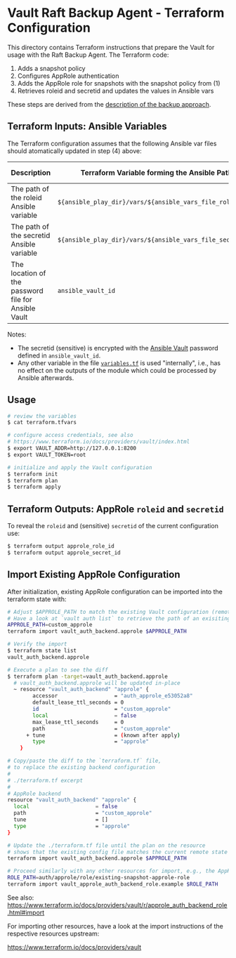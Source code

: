 # Vault Raft Backup Agent - Terraform Configuration

This directory contains Terraform instructions that prepare the Vault for usage with the Raft Backup Agent. The Terraform code:
1. Adds a snapshot policy
2. Configures AppRole authentication
3. Adds the AppRole role for snapshots with the snapshot policy from (1)
4. Retrieves roleid and secretid and updates the values in Ansible vars

These steps are derived from the [description of the backup approach](../Readme.md).

## Terraform Inputs: Ansible Variables

The Terraform configuration assumes that the following Ansible var files should atomatically updated in step (4) above:

| Description | Terraform Variable forming the Ansible Path | Variable Default Value |
| --- | --- | --- |
| The path of the roleid Ansible variable | `${ansible_play_dir}/vars/${ansible_vars_file_role_id}` | `../ansible/raft-backup-roleid.yml` |
| The path of the secretid Ansible variable |`${ansible_play_dir}/vars/${ansible_vars_file_secret_id}` | `../ansible/raft-backup-secretid.yml` |
| The location of the password file for Ansible Vault | `ansible_vault_id` | `../ansible/vault-pass` |

Notes:

* The secretid (sensitive) is encrypted with the [Ansible Vault](https://docs.ansible.com/ansible/latest/user_guide/vault.html) password defined in `ansible_vault_id`.
* Any other variable in the file [`variables.tf`](./variables.tf) is used "internally", i.e., has no effect on the outputs of the module which could be processed by Ansible afterwards.

## Usage

```bash
# review the variables
$ cat terraform.tfvars

# configure access credentials, see also
# https://www.terraform.io/docs/providers/vault/index.html
$ export VAULT_ADDR=http://127.0.0.1:8200
$ export VAULT_TOKEN=root

# initialize and apply the Vault configuration
$ terraform init
$ terraform plan
$ terraform apply
```

## Terraform Outputs: AppRole `roleid` and `secretid`

To reveal the `roleid` and (sensitive) `secretid` of the current configuration use:
```bash
$ terraform output approle_role_id
$ terraform output approle_secret_id
```

## Import Existing AppRole Configuration

After initialization, existing AppRole configuration can be imported into the terraform state with:

```bash
# Adjust $APPROLE_PATH to match the existing Vault configuration (remote).
# Have a look at `vault auth list` to retrieve the path of an exisiting AppRole backend
APPROLE_PATH=custom_approle
terraform import vault_auth_backend.approle $APPROLE_PATH

# Verify the import
$ terraform state list
vault_auth_backend.approle

# Execute a plan to see the diff
$ terraform plan -target=vault_auth_backend.approle
  # vault_auth_backend.approle will be updated in-place
  ~ resource "vault_auth_backend" "approle" {
        accessor                  = "auth_approle_e53052a8"
        default_lease_ttl_seconds = 0
        id                        = "custom_approle"
        local                     = false
        max_lease_ttl_seconds     = 0
        path                      = "custom_approle"
      + tune                      = (known after apply)
        type                      = "approle"
    }

# Copy/paste the diff to the `terraform.tf` file,
# to replace the existing backend configuration
#
# ./terraform.tf excerpt
#
# AppRole backend
resource "vault_auth_backend" "approle" {
  local                     = false
  path                      = "custom_approle"
  tune                      = []
  type                      = "approle"
}

# Update the ./terraform.tf file until the plan on the resource
# shows that the existing config file matches the current remote state
terraform import vault_auth_backend.approle $APPROLE_PATH

# Proceed similarly with any other resources for import, e.g., the AppRole role
ROLE_PATH=auth/approle/role/existing-snapshot-approle-role
terraform import vault_approle_auth_backend_role.example $ROLE_PATH
```

See also: https://www.terraform.io/docs/providers/vault/r/approle_auth_backend_role.html#import

For importing other resources, have a look at the import instructions of the respective resources upstream:

https://www.terraform.io/docs/providers/vault
